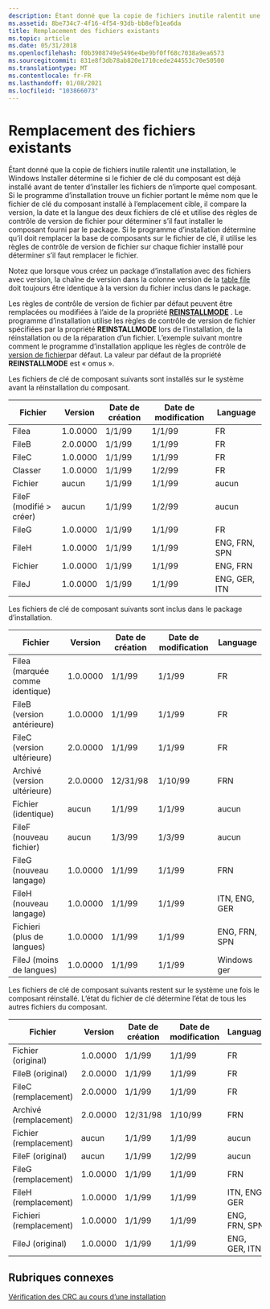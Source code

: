 ```yaml
---
description: Étant donné que la copie de fichiers inutile ralentit une installation, le Windows Installer détermine si le fichier de clé du composant est déjà installé avant de tenter d’installer les fichiers de n’importe quel composant.
ms.assetid: 8be734c7-4f16-4f54-93db-bb8efb1ea6da
title: Remplacement des fichiers existants
ms.topic: article
ms.date: 05/31/2018
ms.openlocfilehash: f0b3908749e5496e4be9bf0ff68c7038a9ea6573
ms.sourcegitcommit: 831e8f3db78ab820e1710cede244553c70e50500
ms.translationtype: MT
ms.contentlocale: fr-FR
ms.lasthandoff: 01/08/2021
ms.locfileid: "103866073"
---
```

# <a name="replacing-existing-files"></a>Remplacement des fichiers existants

Étant donné que la copie de fichiers inutile ralentit une installation, le Windows Installer détermine si le fichier de clé du composant est déjà installé avant de tenter d’installer les fichiers de n’importe quel composant. Si le programme d’installation trouve un fichier portant le même nom que le fichier de clé du composant installé à l’emplacement cible, il compare la version, la date et la langue des deux fichiers de clé et utilise des règles de contrôle de version de fichier pour déterminer s’il faut installer le composant fourni par le package. Si le programme d’installation détermine qu’il doit remplacer la base de composants sur le fichier de clé, il utilise les règles de contrôle de version de fichier sur chaque fichier installé pour déterminer s’il faut remplacer le fichier.

Notez que lorsque vous créez un package d’installation avec des fichiers avec version, la chaîne de version dans la colonne version de la [table file](file-table.md) doit toujours être identique à la version du fichier inclus dans le package.

Les règles de contrôle de version de fichier par défaut peuvent être remplacées ou modifiées à l’aide de la propriété [**REINSTALLMODE**](reinstallmode.md) . Le programme d’installation utilise les règles de contrôle de version de fichier spécifiées par la propriété **REINSTALLMODE** lors de l’installation, de la réinstallation ou de la réparation d’un fichier. L’exemple suivant montre comment le programme d’installation applique les règles de contrôle de [version de fichier](file-versioning-rules.md)par défaut. La valeur par défaut de la propriété **REINSTALLMODE** est « omus ».

Les fichiers de clé de composant suivants sont installés sur le système avant la réinstallation du composant.



| Fichier                                    | Version  | Date de création | Date de modification | Language    |
|-----------------------------------------|----------|-------------|---------------|-------------|
| Filea                                   | 1.0.0000 | 1/1/99      | 1/1/99        | FR         |
| FileB                                   | 2.0.0000 | 1/1/99      | 1/1/99        | FR         |
| FileC                                   | 1.0.0000 | 1/1/99      | 1/1/99        | FR         |
| Classer                                   | 1.0.0000 | 1/1/99      | 1/2/99        | FR         |
| Fichier                                   | aucun     | 1/1/99      | 1/1/99        | aucun        |
| FileF (modifié > créer)<br/> | aucun     | 1/1/99      | 1/2/99        | aucun        |
| FileG                                   | 1.0.0000 | 1/1/99      | 1/1/99        | FR         |
| FileH                                   | 1.0.0000 | 1/1/99      | 1/1/99        | ENG, FRN, SPN |
| Fichier                                   | 1.0.0000 | 1/1/99      | 1/1/99        | ENG, FRN     |
| FileJ                                   | 1.0.0000 | 1/1/99      | 1/1/99        | ENG, GER, ITN |



 

Les fichiers de clé de composant suivants sont inclus dans le package d’installation.



| Fichier                               | Version  | Date de création | Date de modification | Language    |
|------------------------------------|----------|-------------|---------------|-------------|
| Filea (marquée comme identique)<br/>     | 1.0.0000 | 1/1/99      | 1/1/99        | FR         |
| FileB (version antérieure)<br/> | 1.0.0000 | 1/1/99      | 1/1/99        | FR         |
| FileC (version ultérieure)<br/>   | 2.0.0000 | 1/1/99      | 1/1/99        | FR         |
| Archivé (version ultérieure)<br/>   | 2.0.0000 | 12/31/98    | 1/10/99       | FRN         |
| Fichier (identique)<br/>     | aucun     | 1/1/99      | 1/1/99        | aucun        |
| FileF (nouveau fichier)<br/>        | aucun     | 1/3/99      | 1/3/99        | aucun        |
| FileG (nouveau langage)<br/>    | 1.0.0000 | 1/1/99      | 1/1/99        | FRN         |
| FileH (nouveau langage)<br/>    | 1.0.0000 | 1/1/99      | 1/1/99        | ITN, ENG, GER |
| Fichieri (plus de langues)<br/>  | 1.0.0000 | 1/1/99      | 1/1/99        | ENG, FRN, SPN |
| FileJ (moins de langues)<br/> | 1.0.0000 | 1/1/99      | 1/1/99        | Windows ger         |



 

Les fichiers de clé de composant suivants restent sur le système une fois le composant réinstallé. L’état du fichier de clé détermine l’état de tous les autres fichiers du composant.



| Fichier                | Version  | Date de création | Date de modification | Language    |
|---------------------|----------|-------------|---------------|-------------|
| Fichier (original)    | 1.0.0000 | 1/1/99      | 1/1/99        | FR         |
| FileB (original)    | 2.0.0000 | 1/1/99      | 1/1/99        | FR         |
| FileC (remplacement) | 2.0.0000 | 1/1/99      | 1/1/99        | FR         |
| Archivé (remplacement) | 2.0.0000 | 12/31/98    | 1/10/99       | FRN         |
| Fichier (remplacement) | aucun     | 1/1/99      | 1/1/99        | aucun        |
| FileF (original)    | aucun     | 1/1/99      | 1/2/99        | aucun        |
| FileG (remplacement) | 1.0.0000 | 1/1/99      | 1/1/99        | FRN         |
| FileH (remplacement) | 1.0.0000 | 1/1/99      | 1/1/99        | ITN, ENG, GER |
| Fichieri (remplacement) | 1.0.0000 | 1/1/99      | 1/1/99        | ENG, FRN, SPN |
| FileJ (original)    | 1.0.0000 | 1/1/99      | 1/1/99        | ENG, GER, ITN |



 

## <a name="related-topics"></a>Rubriques connexes

<dl> <dt>

[Vérification des CRC au cours d’une installation](crc-checking-during-an-installation.md)
</dt> </dl>

 

 




